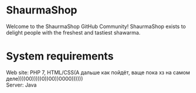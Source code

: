 # ShaurmaShop
Welcome to the ShaurmaShop GitHub Community! ShaurmaShop exists to delight people with the freshest and tastiest shawarma.
# System requirements
Web site: PHP 7, HTML/CSS(А дальше как пойдёт, ваще пока хз на самом деле))))00)))))0))00))0000))))))
<br>
Server: Java
